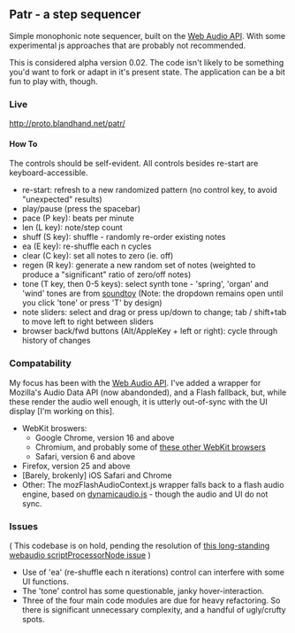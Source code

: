 ## Patr - a step sequencer

Simple monophonic note sequencer, built on the [Web Audio API]. With some experimental js approaches that are probably not recommended.

This is considered alpha version 0.02. The code isn't likely to be something you'd want to fork or adapt in it's present state. The application can be a bit fun to play with, though.

<!--
This is alpha iteration 0.02.
-->

### Live

<http://proto.blandhand.net/patr/>

<!--
[Audio sample](http://proto.blandhand.net/static/js/patr/media/aucap.html)

<audio controls>
    <source src="http://proto.blandhand.net/static/js/patr/media/aucap.wav">
    <source src="http://proto.blandhand.net/static/js/patr/media/aucap.ogg">
    <source src="http://proto.blandhand.net/static/js/patr/media/aucap.mp3">
</audio>

Screenshot:

![screenshot](http://proto.blandhand.net/static/js/patr.2/media/screencap.png)
-->

#### How To

The controls should be self-evident. All controls besides re-start are keyboard-accessible.

* re-start: refresh to a new randomized pattern (no control key, to avoid "unexpected" results)
* play/pause (press the spacebar)
* pace (P key): beats per minute 
* len (L key): note/step count 
* shuff (S key): shuffle - randomly re-order existing notes
* ea (E key): re-shuffle each n cycles
* clear (C key): set all notes to zero (ie. off)
* regen (R key): generate a new random set of notes (weighted to produce a "significant" ratio of zero/off notes)
* tone (T key, then 0-5 keys): select synth tone - 'spring', 'organ' and 'wind' tones are from [soundtoy] (Note: the dropdown remains open until you click 'tone' or press 'T' by design)
* note sliders: select and drag or press up/down to change; tab / shift+tab to move left to right between sliders
* browser back/fwd buttons (Alt/AppleKey + left or right): cycle through history of changes

### Compatability
My focus has been with the [Web Audio API].  I've added a wrapper for Mozilla's Audio Data API (now abandonded), and a Flash fallback, but, while these render the audio well enough, it is utterly out-of-sync with the UI display [I'm working on this].

* WebKit broswers: 
    * Google Chrome, version 16 and above
    * Chromium, and probably some of [these other WebKit browsers](http://en.wikipedia.org/wiki/List_of_web_browsers#WebKit-based)
    * Safari, version 6 and above
* Firefox, version 25 and above
* [Barely, brokenly] iOS Safari and Chrome
* Other: The mozFlashAudioContext.js wrapper falls back to a flash audio engine, based on [dynamicaudio.js] - though the audio and UI do not sync.

<!--
* Firefox / Gecko: Firefox nightly builds now support AudioContext.  With version 4 and above, you should get audio playback via mozFlashAudioContext.js which wraps the deprecated [Audio Data API](https://wiki.mozilla.org/Audio_Data_API), but audio synchronizes with UI state /very/ poorly.
-->


### Issues
( This codebase is on hold, pending the resolution of [this long-standing webaudio scriptProcessorNode issue](https://github.com/WebAudio/web-audio-api/issues/113) )
* Use of 'ea' (re-shuffle each n iterations) control can interfere with some UI functions.
* The 'tone' control has some questionable, janky hover-interaction.
* Three of the four main code modules are due for heavy refactoring. So there is significant unnecessary complexity, and a handful of ugly/crufty spots. 

<!--
### Roadmap
* 
* How-to: An automated walk-through.
* Improve Mozilla / Flash fallbacks (timing is currently borken - see above).
* Meta-sequences: Arrangement add/delete buttons top left, in control bar.
* Render and download PCM data - per sequence, maybe (later) per session.
* Shuffle and sort pattern by sub-sequence.
* Sequence generation alternatives: eg: "true" random; silence density; random "walk", etc.

### License
Released under [GPL v.3](http://www.gnu.org/licenses/gpl-3.0.txt).
Other licenses may be available in future.

### Attribs
1. [dynamicaudio.js]
2. [soundtoy]
3. [chipmusix]
-->

[Web Audio API]: https://dvcs.w3.org/hg/audio/raw-file/tip/webaudio/specification.html
[dynamicaudio.js]: https://github.com/bfirsh/dynamicaudio.js/
[soundtoy]: http://www.iquilezles.org/apps/soundtoy/index.html
